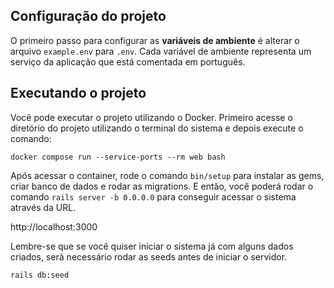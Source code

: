 ## Configuração do projeto

O primeiro passo para configurar as **variáveis de ambiente** é alterar o arquivo `example.env` para `.env`. Cada variável de ambiente representa um
serviço da aplicação que está comentada em português.


## Executando o projeto

Você pode executar o projeto utilizando o Docker. Primeiro acesse o diretório do projeto utilizando o terminal do sistema e depois execute o comando:

```shell
docker compose run --service-ports --rm web bash
```
Após acessar o container, rode o comando `bin/setup` para instalar as gems, criar banco de dados e rodar as migrations. E então, você poderá rodar o comando `rails server -b 0.0.0.0` para conseguir acessar o sistema através da URL.

http://localhost:3000

Lembre-se que se você quiser iniciar o sistema já com alguns dados criados, será necessário rodar as seeds antes de iniciar o servidor.

```shell
rails db:seed
```
